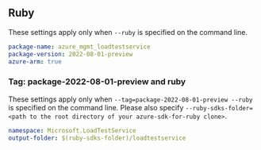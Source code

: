 ## Ruby

These settings apply only when `--ruby` is specified on the command line.

```yaml
package-name: azure_mgmt_loadtestservice
package-version: 2022-08-01-preview
azure-arm: true
```

### Tag: package-2022-08-01-preview and ruby

These settings apply only when `--tag=package-2022-08-01-preview --ruby` is specified on the command line.
Please also specify `--ruby-sdks-folder=<path to the root directory of your azure-sdk-for-ruby clone>`.

```yaml $(tag) == 'package-2022-08-01-preview' && $(ruby)
namespace: Microsoft.LoadTestService
output-folder: $(ruby-sdks-folder)/loadtestservice
```
